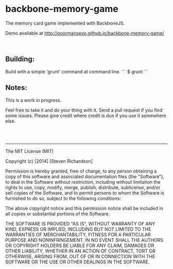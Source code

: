 backbone-memory-game
====================

The memory card game implemented with BackboneJS.

Demo available at http://poormansevo.github.io/backbone-memory-game/

<br />

<h2> Building: </h2>
Build with a simple 'grunt' command at command line.
```
$ grunt
```

<br />

<h2> Notes: </h2>
This is a work in progress.

Feel free to take it and do your thing with it. Send a pull request if you find some issues. Please give credit where credit is due if you use it somewhere else.

<br />
<br />

---

The MIT License (MIT)

Copyright (c) [2014] [Steven Richardson]

Permission is hereby granted, free of charge, to any person obtaining a copy
of this software and associated documentation files (the "Software"), to deal
in the Software without restriction, including without limitation the rights
to use, copy, modify, merge, publish, distribute, sublicense, and/or sell
copies of the Software, and to permit persons to whom the Software is
furnished to do so, subject to the following conditions:

The above copyright notice and this permission notice shall be included in all
copies or substantial portions of the Software.

THE SOFTWARE IS PROVIDED "AS IS", WITHOUT WARRANTY OF ANY KIND, EXPRESS OR
IMPLIED, INCLUDING BUT NOT LIMITED TO THE WARRANTIES OF MERCHANTABILITY,
FITNESS FOR A PARTICULAR PURPOSE AND NONINFRINGEMENT. IN NO EVENT SHALL THE
AUTHORS OR COPYRIGHT HOLDERS BE LIABLE FOR ANY CLAIM, DAMAGES OR OTHER
LIABILITY, WHETHER IN AN ACTION OF CONTRACT, TORT OR OTHERWISE, ARISING FROM,
OUT OF OR IN CONNECTION WITH THE SOFTWARE OR THE USE OR OTHER DEALINGS IN THE
SOFTWARE.
